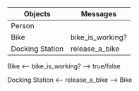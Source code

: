 Objects | Messages
------------ | -------------
Person |
Bike | bike_is_working?
Docking Station | release_a_bike


Bike <-- bike_is_working? --> true/false

Docking Station <-- release_a_bike --> Bike
